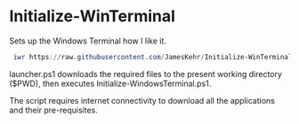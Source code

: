 # Initialize-WinTerminal
Sets up the Windows Terminal how I like it.

```powershell
 iwr https://raw.githubusercontent.com/JamesKehr/Initialize-WinTerminal/main/launcher.ps1 -UseBasicParsing | iex
```

launcher.ps1 downloads the required files to the present working directory ($PWD), then executes Initialize-WindowsTerminal.ps1.

The script requires internet connectivity to download all the applications and their pre-requisites.
